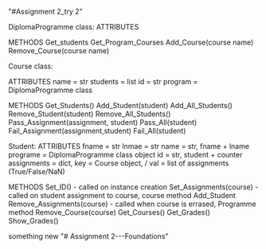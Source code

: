 "#Assignment 2_try 2" 

DiplomaProgramme class:
ATTRIBUTES

METHODS
Get_students
Get_Program_Courses
Add_Course(course name)
Remove_Course(course name)


Course class:

ATTRIBUTES
name = str
students = list
id = str
program = DiplomaProgramme class

METHODS 
Get_Students()
Add_Student(student)
Add_All_Students()
Remove_Student(student)
Remove_All_Students()
Pass_Assignment(assignment, student)
Pass_All(student)
Fail_Assignment(assignment,student)
Fail_All(student)

Student: 
ATTRIBUTES
fname = str
lnmae = str
name = str, fname + lname
programe = DiplomaProgramme class object
id = str, student + counter
assignments = dict, key = Course object, /
val = list of assignments (True/False/NaN)

METHODS
Set_ID() - called on instance creation
Set_Assignments(course) - called on student assignment to course, course method Add_Student
Remove_Assignments(course) - called when course is errased, Programme method Remove_Course(course)
Get_Courses()
Get_Grades()
Show_Grades()

something new
"# Assignment 2---Foundations" 
